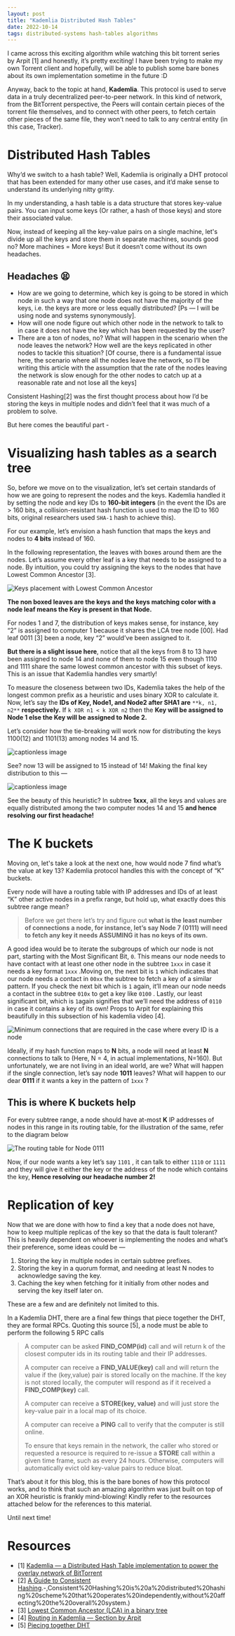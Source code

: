 ```yaml
---
layout: post
title: "Kademlia Distributed Hash Tables"
date: 2022-10-14
tags: distributed-systems hash-tables algorithms
---
```


I came across this exciting algorithm while watching this bit torrent series by Arpit [1] and honestly, it’s pretty exciting! I have been trying to make my own Torrent client and hopefully, will be able to publish some bare bones about its own implementation sometime in the future :D

Anyway, back to the topic at hand, **Kademlia**. This protocol is used to serve data in a truly decentralized peer-to-peer network. In this kind of network, from the BitTorrent perspective, the Peers will contain certain pieces of the torrent file themselves, and to connect with other peers, to fetch certain other pieces of the same file, they won’t need to talk to any central entity (in this case, Tracker).

Distributed Hash Tables
=======================

Why’d we switch to a hash table? Well, Kademlia is originally a DHT protocol that has been extended for many other use cases, and it’d make sense to understand its underlying nitty gritty.

In my understanding, a hash table is a data structure that stores key-value pairs. You can input some keys (Or rather, a hash of those keys) and store their associated value.

Now, instead of keeping all the key-value pairs on a single machine, let's divide up all the keys and store them in separate machines, sounds good no? More machines = More keys! But it doesn’t come without its own headaches.

Headaches 😫
------------

*   How are we going to determine, which key is going to be stored in which node in such a way that one node does not have the majority of the keys, i.e. the keys are more or less equally distributed? [Ps — I will be using node and systems synonymously].
*   How will one node figure out which other node in the network to talk to in case it does not have the key which has been requested by the user?
*   There are a ton of nodes, no? What will happen in the scenario when the node leaves the network? How well are the keys replicated in other nodes to tackle this situation?
    [Of course, there is a fundamental issue here, the scenario where all the nodes leave the network, so I’ll be writing this article with the assumption that the rate of the nodes leaving the network is slow enough for the other nodes to catch up at a reasonable rate and not lose all the keys]

Consistent Hashing[2] was the first thought process about how I’d be storing the keys in multiple nodes and didn’t feel that it was much of a problem to solve.

But here comes the beautiful part -

Visualizing hash tables as a search tree
========================================

So, before we move on to the visualization, let’s set certain standards of how we are going to represent the nodes and the keys. Kademlia handled it by setting the node and key IDs to **160-bit integers** (in the event the IDs are > 160 bits, a collision-resistant hash function is used to map the ID to 160 bits, original researchers used `SHA-1` hash to achieve this).

For our example, let’s envision a hash function that maps the keys and nodes to **4 bits** instead of 160.

In the following representation, the leaves with boxes around them are the nodes. Let’s assume every other leaf is a key that needs to be assigned to a node. By intuition, you could try assigning the keys to the nodes that have Lowest Common Ancestor [3].

![Keys placement with Lowest Common Ancestor](https://miro.medium.com/v2/resize:fit:1400/format:webp/1*eZvhlC5-tWa7tgMAyrv-qQ.png)

**The non boxed leaves are the keys and the keys matching color with a node leaf means the Key is present in that Node.**

For nodes 1 and 7, the distribution of keys makes sense, for instance, key “2” is assigned to computer 1 because it shares the LCA tree node [00]. Had leaf 0011 [3] been a node, key “2” would’ve been assigned to it.

**But there is a slight issue here**, notice that all the keys from 8 to 13 have been assigned to node 14 and none of them to node 15 even though 1110 and 1111 share the same lowest common ancestor with this subset of keys. This is an issue that Kademlia handles very smartly!

To measure the closeness between two IDs, Kademlia takes the help of the longest common prefix as a heuristic and uses binary XOR to calculate it.
Now, let’s say the **IDs of Key, Node1, and Node2 after SHA1 are** `**k, n1, n2**` **respectively.**
If `k XOR n1 < k XOR n2` then the **Key will be assigned to Node 1 else the Key will be assigned to Node 2.**

Let’s consider how the tie-breaking will work now for distributing the keys 1100(12) and 1101(13) among nodes 14 and 15.

![captionless image](https://miro.medium.com/v2/resize:fit:690/format:webp/1*NHZcsAU6Raofj_cRd2Wheg.png)

See? now 13 will be assigned to 15 instead of 14! Making the final key distribution to this —

![captionless image](https://miro.medium.com/v2/resize:fit:1400/format:webp/1*QzjPkLTnVfVs79oXo3m3sg.png)

See the beauty of this heuristic? In subtree **1xxx**, all the keys and values are equally distributed among the two computer nodes 14 and 15 **and hence resolving our first headache!**

The K buckets
=============

Moving on, let's take a look at the next one, how would node 7 find what’s the value at key 13? Kademlia protocol handles this with the concept of “K” buckets.

Every node will have a routing table with IP addresses and IDs of at least “K” other active nodes in a prefix range, but hold up, what exactly does this subtree range mean?

> Before we get there let’s try and figure out **what is the least number of connections a node, for instance, let’s say Node 7 (0111) will need to fetch any key it needs ASSUMING it has no keys of its own.**

A good idea would be to iterate the subgroups of which our node is not part, starting with the Most Significant Bit, `0`. This means our node needs to have contact with at least one other node in the subtree `1xxx` in case it needs a key format `1xxx` .Moving on, the next bit is `1` which indicates that our node needs a contact in `00xx` the subtree to fetch a key of a similar pattern. If you check the next bit which is `1` again, it’ll mean our node needs a contact in the subtree `010x` to get a key like `0100` . Lastly, our least significant bit, which is `1`again signifies that we’ll need the address of `0110` in case it contains a key of its own! Props to Arpit for explaining this beautifully in this subsection of his kademlia video [4].

![Minimum connections that are required in the case where every ID is a node](https://miro.medium.com/v2/resize:fit:1400/format:webp/1*Fy3gvbltDVOlpAdx5EZyKA.png)

Ideally, if my hash function maps to **N** bits, a node will need at least **N** connections to talk to (Here, N = 4, in actual implementations, N=160). But unfortunately, we are not living in an ideal world, are we? What will happen if the single connection, let’s say node **1011** leaves? What will happen to our dear **0111** if it wants a key in the pattern of `1xxx` ?

This is where K buckets help
----------------------------

For every subtree range, a node should have at-most **K** IP addresses of nodes in this range in its routing table, for the illustration of the same, refer to the diagram below

![The routing table for Node 0111](https://miro.medium.com/v2/resize:fit:1400/format:webp/1*RqRJmf0OW3fL-0kBtxmb5A.png)

Now, if our node wants a key let’s say `1101` , it can talk to either `1110` or `1111` and they will give it either the key or the address of the node which contains the key, **Hence resolving our headache number 2!**

Replication of key
==================

Now that we are done with how to find a key that a node does not have, how to keep multiple replicas of the key so that the data is fault tolerant? This is heavily dependent on whoever is implementing the nodes and what’s their preference, some ideas could be —

1.  Storing the key in multiple nodes in certain subtree prefixes.
2.  Storing the key in a quorum format, and needing at least N nodes to acknowledge saving the key.
3.  Caching the key when fetching for it initially from other nodes and serving the key itself later on.

These are a few and are definitely not limited to this.

In a Kademlia DHT, there are a final few things that piece together the DHT, they are formal RPCs. Quoting this source [5], a node must be able to perform the following 5 RPC calls

> A computer can be asked **FIND_COMP(id)** call and will return k of the closest computer ids in its routing table and their IP addresses.
> 
> A computer can receive a **FIND_VALUE(key)** call and will return the value if the (key,value) pair is stored locally on the machine. If the key is not stored locally, the computer will respond as if it received a **FIND_COMP(key)** call.
> 
> A computer can receive a **STORE(key, value)** and will just store the key-value pair in a local map of its choice.
> 
> A computer can receive a **PING** call to verify that the computer is still online.
> 
> To ensure that keys remain in the network, the caller who stored or requested a resource is required to re-issue a **STORE** call within a given time frame, such as every 24 hours. Otherwise, computers will automatically evict old key-value pairs to reduce bloat.

That’s about it for this blog, this is the bare bones of how this protocol works, and to think that such an amazing algorithm was just built on top of an XOR heuristic is frankly mind-blowing! Kindly refer to the resources attached below for the references to this material.

Until next time!

Resources
=========

*   [1] [Kademlia — a Distributed Hash Table implementation to power the overlay network of BitTorrent](https://www.youtube.com/watch?v=_kCHOpINA5g)
*   [2] [A Guide to Consistent Hashing](https://www.toptal.com/big-data/consistent-hashing#:~:text=according%20to%20Wikipedia).-,Consistent%20Hashing%20is%20a%20distributed%20hashing%20scheme%20that%20operates%20independently,without%20affecting%20the%20overall%20system.)
*   [3] [Lowest Common Ancestor (LCA) in a binary tree](https://www.geeksforgeeks.org/lowest-common-ancestor-binary-tree-set-1/#:~:text=The%20lowest%20common%20ancestor%20is,located%20farthest%20from%20the%20root.)
*   [4] [Routing in Kademlia — Section by Arpit](https://youtu.be/_kCHOpINA5g?t=1197)
*   [5] [Piecing together DHT](https://codethechange.stanford.edu/guides/guide_kademlia.html#piecing-together-the-dht)